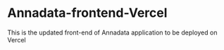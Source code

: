 # Annadata-frontend-Vercel
This is the updated front-end of Annadata application to be deployed on Vercel
